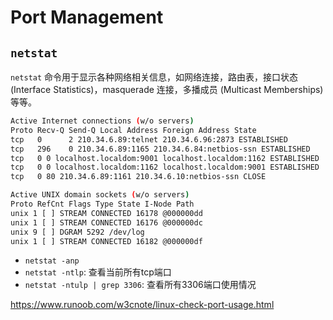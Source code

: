 # Port Management

## `netstat`
`netstat` 命令用于显示各种网络相关信息，如网络连接，路由表，接口状态 (Interface Statistics)，masquerade 连接，多播成员 (Multicast Memberships) 等等。

```sh
Active Internet connections (w/o servers)
Proto Recv-Q Send-Q Local Address Foreign Address State
tcp   0      2 210.34.6.89:telnet 210.34.6.96:2873 ESTABLISHED
tcp   296    0 210.34.6.89:1165 210.34.6.84:netbios-ssn ESTABLISHED
tcp   0 0 localhost.localdom:9001 localhost.localdom:1162 ESTABLISHED
tcp   0 0 localhost.localdom:1162 localhost.localdom:9001 ESTABLISHED
tcp   0 80 210.34.6.89:1161 210.34.6.10:netbios-ssn CLOSE

Active UNIX domain sockets (w/o servers)
Proto RefCnt Flags Type State I-Node Path
unix 1 [ ] STREAM CONNECTED 16178 @000000dd
unix 1 [ ] STREAM CONNECTED 16176 @000000dc
unix 9 [ ] DGRAM 5292 /dev/log
unix 1 [ ] STREAM CONNECTED 16182 @000000df
```


* `netstat -anp`
* `netstat -ntlp`: 查看当前所有tcp端口 
* `netstat -ntulp | grep 3306`:  查看所有3306端口使用情况

https://www.runoob.com/w3cnote/linux-check-port-usage.html

<!--stackedit_data:
eyJoaXN0b3J5IjpbMTI4NzgwMjA0OV19
-->